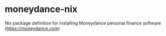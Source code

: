 # moneydance-nix
Nix package definition for installing Moneydance personal finance software (https://moneydance.com)
